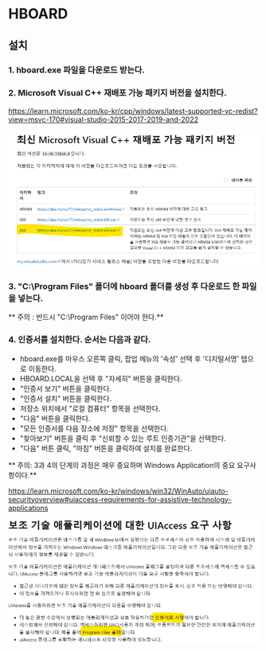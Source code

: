 # HBOARD
## 설치
### 1. hboard.exe 파일을 다운로드 받는다.
### 2. Microsoft Visual C++ 재배포 가능 패키지 버전을 설치한다. 

[Microsoft Visual C++ 재배포 가능 패키지 최신 지원되는 다운로드]: https://learn.microsoft.com/ko-kr/cpp/windows/latest-supported-vc-redist?view=msvc-170#visual-studio-2015-2017-2019-and-2022

https://learn.microsoft.com/ko-kr/cpp/windows/latest-supported-vc-redist?view=msvc-170#visual-studio-2015-2017-2019-and-2022

![](vc_redist.x64.png)

### 3. "C:\Program Files" 폴더에 hboard 폴더를 생성 후 다운로드 한 파일을 넣는다.
**  주의 : 반드시 "C:\Program Files" 이어야 한다.**

### 4. 인증서를 설치한다. 순서는 다음과 같다.
   - hboard.exe를 마우스 오른쪽 클릭, 팝업 메뉴의 '속성' 선택 후 '디지털서명' 탭으로 이동한다.
   - HBOARD.LOCAL을 선택 후 "자세히" 버튼을 클릭한다. 
   - "인증서 보기" 버튼을 클릭한다.
   - "인증서 설치" 버튼을 클릭한다.
   - 저장소 위치에서 "로컬 컴퓨터" 항목을 선택한다.
   - "다음" 버튼을 클릭한다.
   - "모든 인증서를 다음 장소에 저장" 항목을 선택한다.
   - "찾아보기" 버튼을 클릭 후 "신뢰할 수 있는 루트 인증기관"을 선택한다.
   - "다음" 버튼 클릭, "마침" 버튼을 클릭하여 설치를 완료한다.
  

** 주의: 3과 4의 단계의 과정은 매우 중요하며 Windows Application의 중요 요구사항이다.**

[보조 기술 애플리케이션에 대한 UIAccess 요구 사항]:  https://learn.microsoft.com/ko-kr/windows/win32/WinAuto/uiauto-securityoverview#uiaccess-requirements-for-assistive-technology-applications

https://learn.microsoft.com/ko-kr/windows/win32/WinAuto/uiauto-securityoverview#uiaccess-requirements-for-assistive-technology-applications

![](uiaccess.png)
